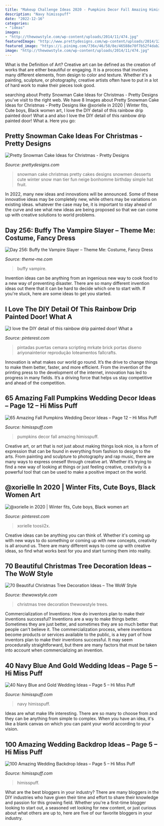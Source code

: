 ```yaml
---
title: "Makeup Challenge Ideas 2020 - Pumpkins Decor Fall Amazing Himisspuff"
description: "Navy himisspuff"
date: "2022-12-16"
categories:
- "ideas"
images:
- "http://thewowstyle.com/wp-content/uploads/2014/11/474.jpg"
featuredImage: "http://www.prettydesigns.com/wp-content/uploads/2014/12/Desserts.jpg"
featured_image: "https://i.pinimg.com/736x/46/58/8e/46588e70f7b52f4dab2d8f2eeb134ecc.jpg"
image: "http://thewowstyle.com/wp-content/uploads/2014/11/474.jpg"
---
```



What is the Definition of Art?
Creative art can be defined as the creation of works that are either beautiful or engaging. It is a process that involves many different elements, from design to color and texture. Whether it's a painting, sculpture, or photography, creative artists often have to put in a lot of hard work to make their pieces look good.

	

		
searching about Pretty Snowman Cake Ideas for Christmas - Pretty Designs you've visit to the right web. We have 8 Images about Pretty Snowman Cake Ideas for Christmas - Pretty Designs like @xorielle in 2020 | Winter fits, Cute boys, Black women art, I love the DIY detail of this rainbow drip painted door! What a and also I love the DIY detail of this rainbow drip painted door! What a. Here you go:
		
    
## Pretty Snowman Cake Ideas For Christmas - Pretty Designs

<img loading=lazy src="http://www.prettydesigns.com/wp-content/uploads/2014/12/Desserts.jpg" onerror="this.onerror=null;this.src='https://tse3.mm.bing.net/th?id=OIP.rMdNlepkS8zfmm23vQJ5igHaJ3&amp;pid=15.1';" alt="Pretty Snowman Cake Ideas for Christmas - Pretty Designs">

_Source: prettydesigns.com_

>snowman cake christmas pretty cakes designs snowmen desserts cute winter snow man tier fun neige bonhomme birthday simple hat fruit. 

	

In 2022, many new ideas and innovations will be announced. Some of these innovative ideas may be completely new, while others may be variations on existing ideas. whatever the case may be, it is important to stay ahead of the curve and see what new ideas are being proposed so that we can come up with creative solutions to world problems.

    
## Day 256: Buffy The Vampire Slayer – Theme Me: Costume, Fancy Dress

<img loading=lazy src="https://thememedotcom.files.wordpress.com/2013/03/buffy-costume-mid-staking.jpg" onerror="this.onerror=null;this.src='https://tse2.mm.bing.net/th?id=OIP.2Z5lbCHQsPssn0Ar9mlhvgHaK_&amp;pid=15.1';" alt="Day 256: Buffy the Vampire Slayer – Theme Me: Costume, Fancy Dress">

_Source: theme-me.com_

>buffy vampire. 

	

Invention ideas can be anything from an ingenious new way to cook food to a new way of preventing disaster. There are so many different invention ideas out there that it can be hard to decide which one to start with. If you're stuck, here are some ideas to get you started.

    
## I Love The DIY Detail Of This Rainbow Drip Painted Door! What A

<img loading=lazy src="https://i.pinimg.com/736x/46/58/8e/46588e70f7b52f4dab2d8f2eeb134ecc.jpg" onerror="this.onerror=null;this.src='https://tse1.mm.bing.net/th?id=OIP.P5TwyVgJ1VnWO3RV2wUkHwHaLH&amp;pid=15.1';" alt="I love the DIY detail of this rainbow drip painted door! What a">

_Source: pinterest.com_

>pintadas puertas cemara scripting mrkate brick portas diseno ariyonainterior reprodução loteamentos fallcrafts. 

	

Innovation is what makes our world go round. It’s the drive to change things to make them better, faster, and more efficient. From the invention of the printing press to the development of the internet, innovation has led to progress in many fields. It’s a driving force that helps us stay competitive and ahead of the competition.

    
## 65 Amazing Fall Pumpkins Wedding Decor Ideas – Page 12 – Hi Miss Puff

<img loading=lazy src="https://www.himisspuff.com/wp-content/uploads/2016/08/white-lantern-and-pumpkins-wedding-decor.jpg" onerror="this.onerror=null;this.src='https://tse3.mm.bing.net/th?id=OIP.fXiDFqNgNeTCO14V3uRFoAHaLF&amp;pid=15.1';" alt="65 Amazing Fall Pumpkins Wedding Decor Ideas – Page 12 – Hi Miss Puff">

_Source: himisspuff.com_

>pumpkins decor fall amazing himisspuff. 

	

Creative art, or art that is not just about making things look nice, is a form of expression that can be found in everything from fashion to design to the arts. From painting and sculpture to photography and rap music, there are many ways to express oneself through creative art. Whether it’s trying to find a new way of looking at things or just feeling creative, creativity is a powerful tool that can be used to make a positive impact on the world.

    
## @xorielle In 2020 | Winter Fits, Cute Boys, Black Women Art

<img loading=lazy src="https://i.pinimg.com/736x/21/be/50/21be5051b40108404d424a69ff964d20.jpg" onerror="this.onerror=null;this.src='https://tse4.mm.bing.net/th?id=OIP.XMgtDy9UrRWKZ5zt78-rFwHaJ3&amp;pid=15.1';" alt="@xorielle in 2020 | Winter fits, Cute boys, Black women art">

_Source: pinterest.com_

>xorielle toosii2x. 

	

Creative ideas can be anything you can think of. Whether it's coming up with new ways to do something or coming up with new concepts, creativity is all around us. There are many different ways to come up with creative ideas, so find what works best for you and start turning them into reality.

    
## 70 Beautiful Christmas Tree Decoration Ideas – The WoW Style

<img loading=lazy src="http://thewowstyle.com/wp-content/uploads/2014/11/474.jpg" onerror="this.onerror=null;this.src='https://tse4.mm.bing.net/th?id=OIP.m5Chz2Jv6_3UQthqsXGY5AHaM3&amp;pid=15.1';" alt="70 Beautiful Christmas Tree Decoration Ideas – The WoW Style">

_Source: thewowstyle.com_

>christmas tree decoration thewowstyle trees. 

	

Commercialization of Inventions: How do inventors plan to make their inventions successful?
Inventions are a way to make things better. Sometimes they are just better, and sometimes they are so much better that people can't believe it. The commercialization process, where inventions become products or services available to the public, is a key part of how inventors plan to make their inventions successful. It may seem procedurally straightforward, but there are many factors that must be taken into account when commercializing an invention.

    
## 40 Navy Blue And Gold Wedding Ideas – Page 5 – Hi Miss Puff

<img loading=lazy src="https://www.himisspuff.com/wp-content/uploads/2016/10/Navy-and-Gold-Tablescape-Ideas.jpg" onerror="this.onerror=null;this.src='https://tse4.mm.bing.net/th?id=OIP.T1Z3hbauVs16aWjY41IT4AHaLH&amp;pid=15.1';" alt="40 Navy Blue and Gold Wedding Ideas – Page 5 – Hi Miss Puff">

_Source: himisspuff.com_

>navy himisspuff. 

	

Ideas are what make life interesting. There are so many to choose from and they can be anything from simple to complex. When you have an idea, it's like a blank canvas on which you can paint your world according to your vision.

    
## 100 Amazing Wedding Backdrop Ideas – Page 5 – Hi Miss Puff

<img loading=lazy src="https://www.himisspuff.com/wp-content/uploads/2016/06/indoor-wedding-reception-backdrop-e1577067630256.jpg" onerror="this.onerror=null;this.src='https://tse4.mm.bing.net/th?id=OIP.I4xSCMkI7cOpzWVAgeYlCAHaLH&amp;pid=15.1';" alt="100 Amazing Wedding Backdrop Ideas – Page 5 – Hi Miss Puff">

_Source: himisspuff.com_

>himisspuff. 

	

What are the best bloggers in your industry?
There are many bloggers in the DIY industries who have given their time and effort to share their knowledge and passion for this growing field. Whether you're a first-time blogger looking to start out, a seasoned vet looking for new content, or just curious about what others are up to, here are five of our favorite bloggers in your industry.


